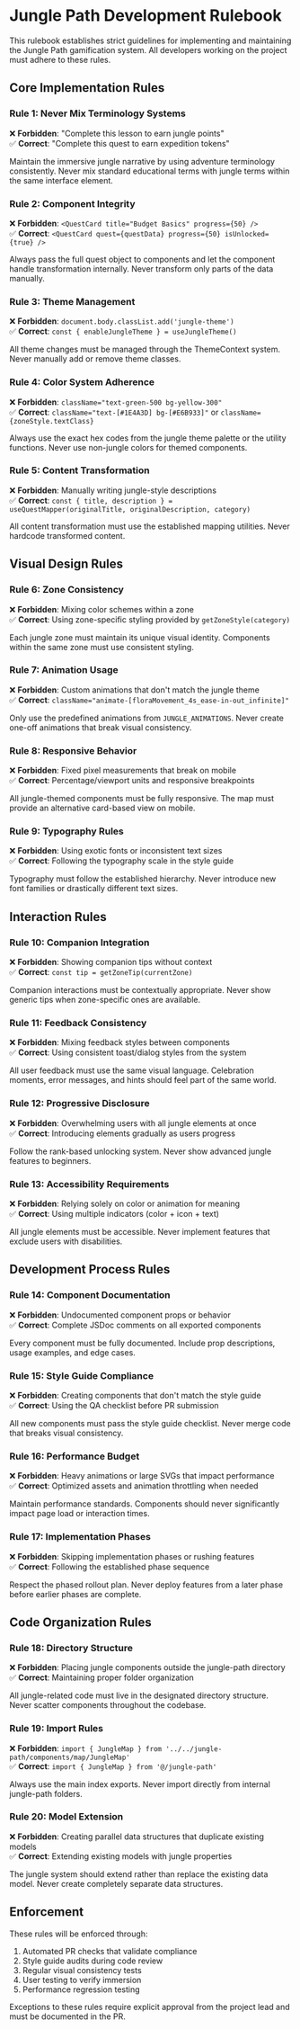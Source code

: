 # Jungle Path Development Rulebook

This rulebook establishes strict guidelines for implementing and maintaining the Jungle Path gamification system. All developers working on the project must adhere to these rules.

## Core Implementation Rules

### Rule 1: Never Mix Terminology Systems

❌ **Forbidden**: "Complete this lesson to earn jungle points"  
✅ **Correct**: "Complete this quest to earn expedition tokens"

Maintain the immersive jungle narrative by using adventure terminology consistently. Never mix standard educational terms with jungle terms within the same interface element.

### Rule 2: Component Integrity

❌ **Forbidden**: `<QuestCard title="Budget Basics" progress={50} />`  
✅ **Correct**: `<QuestCard quest={questData} progress={50} isUnlocked={true} />`

Always pass the full quest object to components and let the component handle transformation internally. Never transform only parts of the data manually.

### Rule 3: Theme Management

❌ **Forbidden**: `document.body.classList.add('jungle-theme')`  
✅ **Correct**: `const { enableJungleTheme } = useJungleTheme()`

All theme changes must be managed through the ThemeContext system. Never manually add or remove theme classes.

### Rule 4: Color System Adherence

❌ **Forbidden**: `className="text-green-500 bg-yellow-300"`  
✅ **Correct**: `className="text-[#1E4A3D] bg-[#E6B933]"` or `className={zoneStyle.textClass}`

Always use the exact hex codes from the jungle theme palette or the utility functions. Never use non-jungle colors for themed components.

### Rule 5: Content Transformation

❌ **Forbidden**: Manually writing jungle-style descriptions  
✅ **Correct**: `const { title, description } = useQuestMapper(originalTitle, originalDescription, category)`

All content transformation must use the established mapping utilities. Never hardcode transformed content.

## Visual Design Rules

### Rule 6: Zone Consistency

❌ **Forbidden**: Mixing color schemes within a zone  
✅ **Correct**: Using zone-specific styling provided by `getZoneStyle(category)`

Each jungle zone must maintain its unique visual identity. Components within the same zone must use consistent styling.

### Rule 7: Animation Usage

❌ **Forbidden**: Custom animations that don't match the jungle theme  
✅ **Correct**: `className="animate-[floraMovement_4s_ease-in-out_infinite]"`

Only use the predefined animations from `JUNGLE_ANIMATIONS`. Never create one-off animations that break visual consistency.

### Rule 8: Responsive Behavior

❌ **Forbidden**: Fixed pixel measurements that break on mobile  
✅ **Correct**: Percentage/viewport units and responsive breakpoints

All jungle-themed components must be fully responsive. The map must provide an alternative card-based view on mobile.

### Rule 9: Typography Rules

❌ **Forbidden**: Using exotic fonts or inconsistent text sizes  
✅ **Correct**: Following the typography scale in the style guide

Typography must follow the established hierarchy. Never introduce new font families or drastically different text sizes.

## Interaction Rules

### Rule 10: Companion Integration

❌ **Forbidden**: Showing companion tips without context  
✅ **Correct**: `const tip = getZoneTip(currentZone)`

Companion interactions must be contextually appropriate. Never show generic tips when zone-specific ones are available.

### Rule 11: Feedback Consistency

❌ **Forbidden**: Mixing feedback styles between components  
✅ **Correct**: Using consistent toast/dialog styles from the system

All user feedback must use the same visual language. Celebration moments, error messages, and hints should feel part of the same world.

### Rule 12: Progressive Disclosure

❌ **Forbidden**: Overwhelming users with all jungle elements at once  
✅ **Correct**: Introducing elements gradually as users progress

Follow the rank-based unlocking system. Never show advanced jungle features to beginners.

### Rule 13: Accessibility Requirements

❌ **Forbidden**: Relying solely on color or animation for meaning  
✅ **Correct**: Using multiple indicators (color + icon + text)

All jungle elements must be accessible. Never implement features that exclude users with disabilities.

## Development Process Rules

### Rule 14: Component Documentation

❌ **Forbidden**: Undocumented component props or behavior  
✅ **Correct**: Complete JSDoc comments on all exported components

Every component must be fully documented. Include prop descriptions, usage examples, and edge cases.

### Rule 15: Style Guide Compliance

❌ **Forbidden**: Creating components that don't match the style guide  
✅ **Correct**: Using the QA checklist before PR submission

All new components must pass the style guide checklist. Never merge code that breaks visual consistency.

### Rule 16: Performance Budget

❌ **Forbidden**: Heavy animations or large SVGs that impact performance  
✅ **Correct**: Optimized assets and animation throttling when needed

Maintain performance standards. Components should never significantly impact page load or interaction times.

### Rule 17: Implementation Phases

❌ **Forbidden**: Skipping implementation phases or rushing features  
✅ **Correct**: Following the established phase sequence

Respect the phased rollout plan. Never deploy features from a later phase before earlier phases are complete.

## Code Organization Rules

### Rule 18: Directory Structure

❌ **Forbidden**: Placing jungle components outside the jungle-path directory  
✅ **Correct**: Maintaining proper folder organization

All jungle-related code must live in the designated directory structure. Never scatter components throughout the codebase.

### Rule 19: Import Rules

❌ **Forbidden**: `import { JungleMap } from '../../jungle-path/components/map/JungleMap'`  
✅ **Correct**: `import { JungleMap } from '@/jungle-path'`

Always use the main index exports. Never import directly from internal jungle-path folders.

### Rule 20: Model Extension

❌ **Forbidden**: Creating parallel data structures that duplicate existing models  
✅ **Correct**: Extending existing models with jungle properties

The jungle system should extend rather than replace the existing data model. Never create completely separate data structures.

## Enforcement

These rules will be enforced through:

1. Automated PR checks that validate compliance
2. Style guide audits during code review
3. Regular visual consistency tests
4. User testing to verify immersion
5. Performance regression testing

Exceptions to these rules require explicit approval from the project lead and must be documented in the PR.